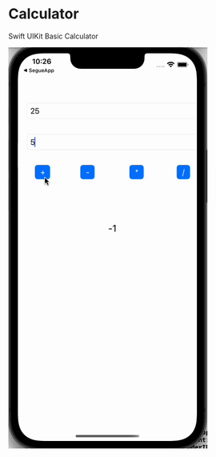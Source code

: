 
# Calculator

Swift UIKit Basic Calculator
 





![Calculator](https://raw.githubusercontent.com/eyupfidan/swift-projects/main/Basic-Calculator/assets/calculator.gif)
